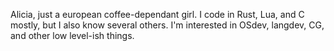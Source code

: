 Alicia, just a european coffee-dependant girl.
I code in Rust, Lua, and C mostly, but I also know several others.
I'm interested in OSdev, langdev, CG, and other low level-ish things.
